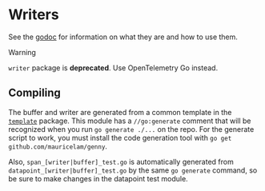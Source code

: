 # Writers

See the [godoc](https://godoc.org/github.com/signalfx/signalfx-go/writer) for
information on what they are and how to use them.

> [!WARNING]  
> `writer` package is **deprecated**.
> Use OpenTelemetry Go instead.

## Compiling

The buffer and writer are generated from a common template in the [`template`](./template)
package.  This module has a `//go:generate` comment that will be recognized when you
run `go generate ./...` on the repo.  For the generate script to work, you must
install the code generation tool with `go get github.com/mauricelam/genny`.

Also, `span_[writer|buffer]_test.go` is automatically generated from
`datapoint_[writer|buffer]_test.go` by the same `go generate` command, so be
sure to make changes in the datapoint test module.
